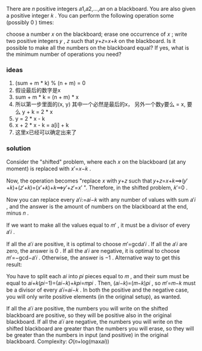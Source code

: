 There are 𝑛
positive integers 𝑎1,𝑎2,…,𝑎𝑛
on a blackboard. You are also given a positive integer 𝑘
. You can perform the following operation some (possibly 0
) times:

choose a number 𝑥
on the blackboard;
erase one occurrence of 𝑥
;
write two positive integers 𝑦
, 𝑧
such that 𝑦+𝑧=𝑥+𝑘
on the blackboard.
Is it possible to make all the numbers on the blackboard equal? If yes, what is the minimum number of operations you
need?

### ideas

1. (sum + m * k) % (n + m) = 0
2. 假设最后的数字是x
3. sum + m * k = (n + m) * x
4. 所以第一步里面的(x, y) 其中一个必然是最后的x， 另外一个数y要么 = x, 要么 y + k = 2 * x
5. y = 2 * x - k
6. x + 2 * x - k = a[i] + k
7. 这里x已经可以确定出来了

### solution

Consider the "shifted" problem, where each 𝑥
on the blackboard (at any moment) is replaced with 𝑥′=𝑥−𝑘
.

Now, the operation becomes "replace 𝑥
with 𝑦+𝑧
such that 𝑦+𝑧=𝑥+𝑘⟹(𝑦′+𝑘)+(𝑧′+𝑘)=(𝑥′+𝑘)+𝑘⟹𝑦′+𝑧′=𝑥′
". Therefore, in the shifted problem, 𝑘′=0
.

Now you can replace every 𝑎′𝑖:=𝑎𝑖−𝑘
with any number of values with sum 𝑎′𝑖
, and the answer is the amount of numbers on the blackboard at the end, minus 𝑛
.

If we want to make all the values equal to 𝑚′
, it must be a divisor of every 𝑎′𝑖
.

If all the 𝑎′𝑖
are positive, it is optimal to choose 𝑚′=gcd𝑎′𝑖
.
If all the 𝑎′𝑖
are zero, the answer is 0
.
If all the 𝑎′𝑖
are negative, it is optimal to choose 𝑚′=−gcd−𝑎′𝑖
.
Otherwise, the answer is −1
.
Alternative way to get this result:

You have to split each 𝑎𝑖
into 𝑝𝑖
pieces equal to 𝑚
, and their sum must be equal to 𝑎𝑖+𝑘(𝑝𝑖−1)=(𝑎𝑖−𝑘)+𝑘𝑝𝑖=𝑚𝑝𝑖
. Then, (𝑎𝑖−𝑘)=(𝑚−𝑘)𝑝𝑖
, so 𝑚′=𝑚−𝑘
must be a divisor of every 𝑎′𝑖=𝑎𝑖−𝑘
.
In both the positive and the negative case, you will only write positive elements (in the original setup), as wanted.

If all the 𝑎′𝑖
are positive, the numbers you will write on the shifted blackboard are positive, so they will be positive also in the
original blackboard.
If all the 𝑎′𝑖
are negative, the numbers you will write on the shifted blackboard are greater than the numbers you will erase, so they
will be greater than the numbers in input (and positive) in the original blackboard.
Complexity: 𝑂(𝑛+log(max𝑎𝑖))
